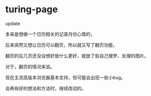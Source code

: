 # turing-page
update


本来是想做一个日历相关的记录月份心情的，

后来突然又想让日历可以翻页，所以就又写了翻页功能，

翻页的后几页还没设想好放什么更好，就放了些自己搜罗、处理的图片。


对于，翻页的情况来说。

现在主流高版本浏览器基本支持，但可能会出现一些小bug。

会再有好的想法和方法时，继续改动的。
